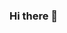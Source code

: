 ### Hi there 👋

<!--
**Krow712/Krow712** is a ✨ _special_ ✨ repository because its `README.md` (this file) appears on your GitHub profile.

- 🔭 I’m currently working on at Hobby Lobby Stores inc.
- 🌱 I’m currently learning advance Java language.
- 👯 I’m looking to collaborate on anything that's on my skills level.
- 🤔 I’m looking for help with ...
- 💬 Ask me about ...
- 📫 How to reach me: ...
- 😄 Pronouns: ...
- ⚡ Fun fact: ...
-->
